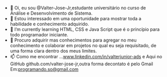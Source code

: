 - 👋 Oi, eu sou @Valter-Jose-Jr,estudante universitário no curso de Análise e Desenvolvimento de Sistema.
- 👀 Estou interessado em uma oportunidade para  mostrar toda a habilidade e conhecimento adquirido.
- 🌱 I’m currently learning  HTML, CSS e Java Script que é o princípio para todo programador iniciante.
- 💞️ Procuro adquirir mas conhecimentos para agregar no meu conhecimento e colaborar em projetos no qual eu seja requisitado, de uma forma clara dentro dos meus limites.
- 📫 Como me encontrar ...www.linkedin.com/in/valterjunior-ads e Aqui no GitHub github.com/valter-jose-jr,outra forma decontato é pelo Gmail
Em:programando.so@gmail.com
<!---
Valter-Jose-Jr/Valter-Jose-Jr is a ✨ special ✨ repository because its `README.md` (this file) appears on your GitHub profile.
You can click the Preview link to take a look at your changes.
--->
